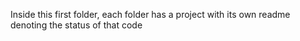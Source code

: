 Inside this first folder, each folder has a project with its own readme denoting the status of that code
